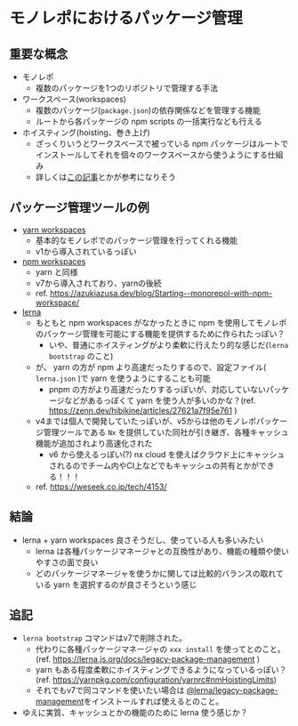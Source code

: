 # モノレポにおけるパッケージ管理

## 重要な概念

* モノレポ
  * 複数のパッケージを1つのリポジトリで管理する手法
* ワークスペース(workspaces)
  * 複数のパッケージ(`package.json`)の依存関係などを管理する機能
  * ルートから各パッケージの npm scripts の一括実行なども行える
* ホイスティング(hoisting、巻き上げ)
  * ざっくりいうとワークスペースで被っている npm パッケージはルートでインストールしてそれを個々のワークスペースから使うようにする仕組み
  * 詳しくは[この記事](https://tars0x9752.com/posts/yarn-hoisting)とかが参考になりそう

## パッケージ管理ツールの例

* [yarn workspaces](https://chore-update--yarnpkg.netlify.app/ja/docs/workspaces)
  * 基本的なモノレポでのパッケージ管理を行ってくれる機能
  * v1から導入されているっぽい
* [npm workspaces](https://docs.npmjs.com/cli/v7/using-npm/workspaces)
  * yarn と同様
  * v7から導入されており、yarnの後続
  * ref. https://azukiazusa.dev/blog/Starting--monorepol-with-npm-workspace/
* [lerna](https://lerna.js.org/)
  * もともと npm workspaces がなかったときに npm を使用してモノレポのパッケージ管理を可能にする機能を提供するために作られたっぽい？
    * いや、普通にホイスティングがより柔軟に行えたり的な感じだ(`lerna bootstrap` のこと)
  * が、 yarn の方が npm より高速だったりするので、設定ファイル( `lerna.json` )で yarn を使うようにすることも可能
    * pnpm の方がより高速だったりするっぽいが、対応していないパッケージなどがあるっぽくて yarn を使う人が多いのかな？(ref. https://zenn.dev/hibikine/articles/27621a7f95e761 )
  * v4までは個人で開発していたっぽいが、v5からは他のモノレポパッケージ管理ツールである `Nx` を提供していた同社が引き継ぎ、各種キャッシュ機能が追加されより高速化された
    * v6 から使えるっぽい(?) nx cloud を使えばクラウド上にキャッシュされるのでチーム内やCI上などでもキャッシュの共有とかができる！！！
  * ref. https://weseek.co.jp/tech/4153/

## 結論

* lerna + yarn workspaces 良さそうだし、使っている人も多いみたい
  * lerna は各種パッケージマネージャとの互換性があり、機能の種類や使いやすさの面で良い
  * どのパッケージマネージャを使うかに関しては比較的バランスの取れている yarn を選択するのが良さそうという感じ

## 追記

* `lerna bootstrap` コマンドはv7で削除された。
  * 代わりに各種パッケージマネージャの `xxx install` を使ってとのこと。(ref. https://lerna.js.org/docs/legacy-package-management )
  * yarn もある程度柔軟にホイスティングできるようになっているっぽい？(ref. https://yarnpkg.com/configuration/yarnrc#nmHoistingLimits)
  * それでもv7で同コマンドを使いたい場合は [@lerna/legacy-package-management](https://github.com/lerna/lerna/tree/main/packages/legacy-package-management)をインストールすれば使えるとのこと。
* ゆえに実質、キャッシュとかの機能のために lerna 使う感じか？

